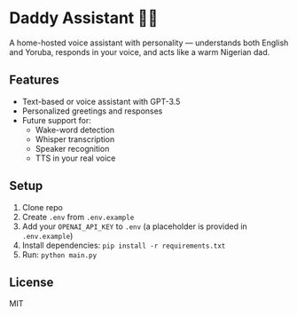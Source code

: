 # Daddy Assistant 👨🏽

A home-hosted voice assistant with personality — understands both English and Yoruba, responds in your voice, and acts like a warm Nigerian dad.

## Features
- Text-based or voice assistant with GPT-3.5
- Personalized greetings and responses
- Future support for:
  - Wake-word detection
  - Whisper transcription
  - Speaker recognition
  - TTS in your real voice

## Setup
1. Clone repo
2. Create `.env` from `.env.example`
3. Add your `OPENAI_API_KEY` to `.env` (a placeholder is provided in `.env.example`)
4. Install dependencies: `pip install -r requirements.txt`
5. Run: `python main.py`

## License
MIT